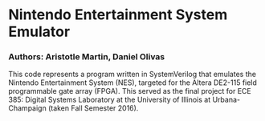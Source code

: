 # Nintendo Entertainment System Emulator

### Authors: Aristotle Martin, Daniel Olivas

This code represents a program written in SystemVerilog that emulates the Nintendo Entertainment System (NES), targeted for the Altera DE2-115 field programmable gate array (FPGA). This served as the final project for ECE 385: Digital Systems Laboratory at the University of Illinois at Urbana-Champaign (taken Fall Semester 2016).
